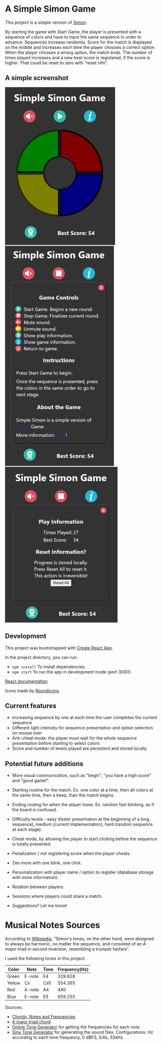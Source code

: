 # A Simple Simon Game

This project is a simple version of [Simon](https://en.wikipedia.org/wiki/Simon_(game)). 

By starting the game with Start Game, the player is presented with a sequence of colors and have to input the same sequence in order to advance. Sequences increase randomly. Score for the match is displayed on the middle and increases each time the player chooses a correct option. When the player chooses a wrong option, the match ends. The number of times played increases and a new best score is registered, if the score is higher. That could be reset to zero with "reset info".

## A simple screenshot

![game_screenshot](https://github.com/anacko/simple-simon/blob/master/docs/imgs/Example-211221-Challenger.png)
![game_info](https://github.com/anacko/simple-simon/blob/master/docs/imgs/Example-211221-GameInfo.png)
![play_info](https://github.com/anacko/simple-simon/blob/master/docs/imgs/Example-211221-PlayInfo.png)

## Development

This project was bootstrapped with [Create React App](https://github.com/facebook/create-react-app).

In the project directory, you can run:

* `npm install`   To install dependencies.
* `npm start`   To run the app in development mode (port 3000).

[React documentation](https://reactjs.org/).

Icons made by [Roundicons](https://www.flaticon.com/authors/roundicons)

## Current features

* Increasing sequence by one at each time the user completes the current sequence
* Different light intensity for sequence presentation and option selection on mouse over
* Anti-cheat mode: the player must wait for the whole sequence presentation before starting to select colors
* Score and number of levels played are persistent and stored locally

## Potential future additions

* More visual communication, such as "begin", "you have a high score" and "good game!".
* Starting routine for the match. Ex. one color at a time, then all colors at the same time, then a beep, than the match begins.
* Ending routing for when the player loses. Ex. random fast blinking, as if the board is confused.
* Difficulty levels - easy (faster presentation at the beginning of a long sequence), medium (current implementation), hard (random sequence at each stage).
* Cheat mode, by allowing the player to start clicking before the sequence is totally presented.
* Penalization / not registering score when the player cheats.
* Zen more with one blink, one click.
* Personalization with player name / option to register (database storage with more information).
* Rotation between players.
* Sessions where players could share a match.

* Suggestions? Let me know!

# Musical Notes Sources

According to [Wikipedia](https://en.wikipedia.org/wiki/Simon_(game)#Gameplay), "Simon's tones, on the other hand, were designed to always be harmonic, no matter the sequence, and consisted of an A major triad in second inversion, resembling a trumpet fanfare". 

I used the following tones in this project.

Color|Note|Tone|Frequency(Hz)
---|---|---|---
Green|E-note|E4|329.628
Yellow|C♯|C♯5|554.365
Red|A-note|A4|440
Blue|E-note|E5|659.255

Sources:
* [Chords, Notes and Frequencies](https://github.com/anacko/simple-simon/blob/master/docs/imgs/Example-211220.png)
* [A major triad chord](http://m.basicmusictheory.com/a-major-triad-chord)
* [Online Tone Generator](https://www.szynalski.com/tone-generator/) for getting the frequencies for each note.
* [Sine Tone Generator](https://www.audiocheck.net/audiofrequencysignalgenerator_sinetone.php) for generating the sound files. Configurations: Hz according to each tone frequency, 0 dBFS, 0.6s, 32kHz.